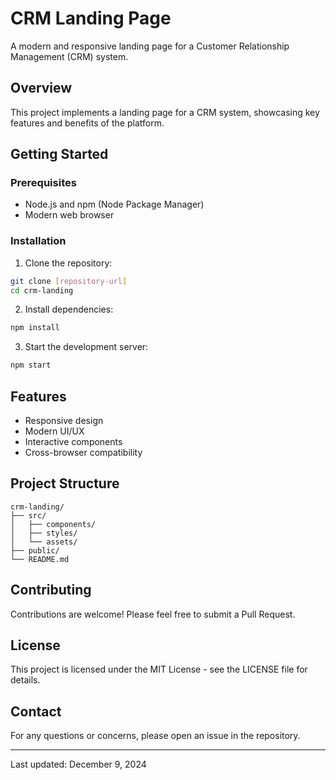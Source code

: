 # CRM Landing Page

A modern and responsive landing page for a Customer Relationship Management (CRM) system.

## Overview

This project implements a landing page for a CRM system, showcasing key features and benefits of the platform.

## Getting Started

### Prerequisites

- Node.js and npm (Node Package Manager)
- Modern web browser

### Installation

1. Clone the repository:
```bash
git clone [repository-url]
cd crm-landing
```

2. Install dependencies:
```bash
npm install
```

3. Start the development server:
```bash
npm start
```

## Features

- Responsive design
- Modern UI/UX
- Interactive components
- Cross-browser compatibility

## Project Structure

```
crm-landing/
├── src/
│   ├── components/
│   ├── styles/
│   └── assets/
├── public/
└── README.md
```

## Contributing

Contributions are welcome! Please feel free to submit a Pull Request.

## License

This project is licensed under the MIT License - see the LICENSE file for details.

## Contact

For any questions or concerns, please open an issue in the repository.

---
Last updated: December 9, 2024
